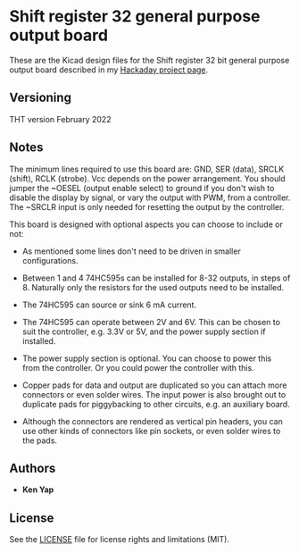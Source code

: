 # Shift register 32 general purpose output board

These are the Kicad design files for the Shift register 32 bit general purpose output board described in my [Hackaday project page](https://hackaday.io/project/184239-3-line-to-32-line-output-expander).

## Versioning

THT version February 2022

## Notes

The minimum lines required to use this board are: GND, SER (data), SRCLK (shift), RCLK (strobe). Vcc depends on the power arrangement. You should jumper the ~OESEL (output enable select) to ground if you don't wish to disable the display by signal, or vary the output with PWM, from a controller. The ~SRCLR input is only needed for resetting the output by the controller.

This board is designed with optional aspects you can choose to include or not:

- As mentioned some lines don't need to be driven in smaller configurations.

- Between 1 and 4 74HC595s can be installed for 8-32 outputs, in steps of 8. Naturally only the resistors for the used outputs need to be installed.

- The 74HC595 can source or sink 6 mA current.

- The 74HC595 can operate between 2V and 6V. This can be chosen to suit the controller, e.g. 3.3V or 5V, and the power supply section if installed.

- The power supply section is optional. You can choose to power this from the controller. Or you could power the controller with this.

- Copper pads for data and output are duplicated so you can attach more connectors or even solder wires. The input power is also brought out to duplicate pads for piggybacking to other circuits, e.g. an auxiliary board.

- Although the connectors are rendered as vertical pin headers, you can use other kinds of connectors like pin sockets, or even solder wires to the pads.

## Authors

* **Ken Yap**

## License

See the [LICENSE](LICENSE.md) file for license rights and limitations (MIT).
